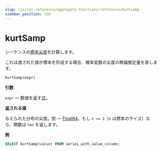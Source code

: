 ```yaml
---
slug: /ja/sql-reference/aggregate-functions/reference/kurtsamp
sidebar_position: 158
---
```


# kurtSamp

シーケンスの[標本尖度](https://en.wikipedia.org/wiki/Kurtosis)を計算します。

これは渡された値が標本を形成する場合、確率変数の尖度の無偏推定量を表します。

``` sql
kurtSamp(expr)
```

**引数**

`expr` — 数値を返す[式](../../../sql-reference/syntax.md#syntax-expressions)。

**返される値**

与えられた分布の尖度。型 — [Float64](../../../sql-reference/data-types/float.md)。もし `n <= 1`（`n` は標本のサイズ）なら、関数は `nan` を返します。

**例**

``` sql
SELECT kurtSamp(value) FROM series_with_value_column;
```
